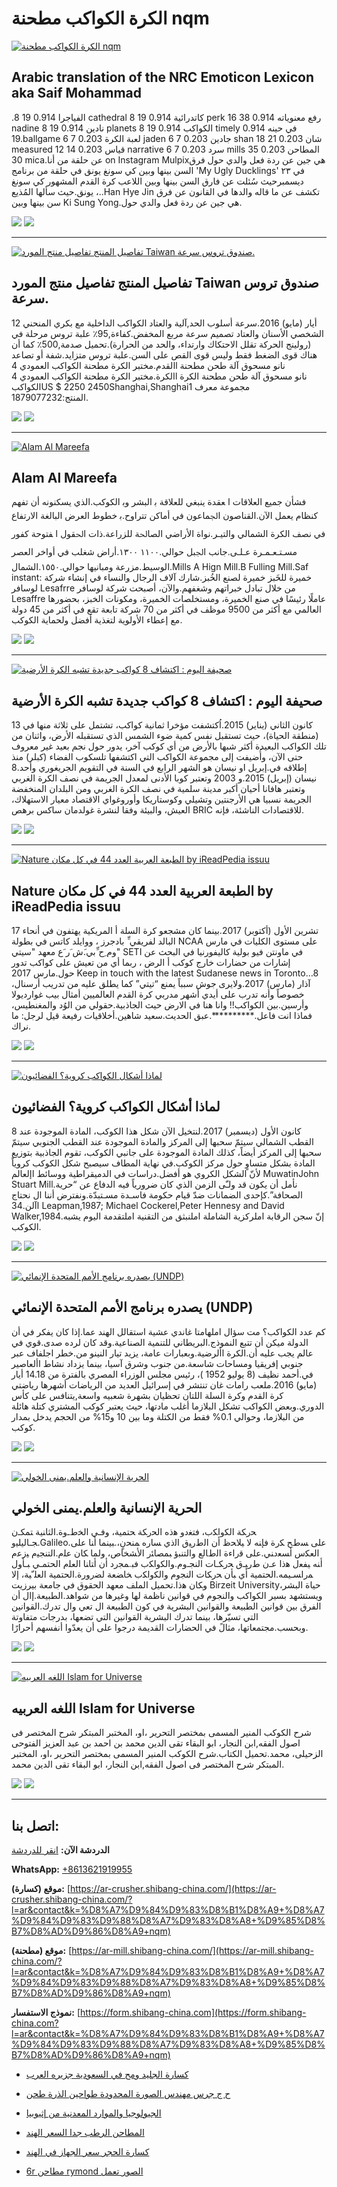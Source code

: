 # الكرة الكواكب مطحنة nqm

<a href="https://swt.shibang-china.com/?l=ar&img&k=%D8%A7%D9%84%D9%83%D8%B1%D8%A9+%D8%A7%D9%84%D9%83%D9%88%D8%A7%D9%83%D8%A8+%D9%85%D8%B7%D8%AD%D9%86%D8%A9+nqm" target="_blank">![الكرة الكواكب مطحنة nqm](http://static.shibang-china.com/all-800x300/40.jpg)</a>

## Arabic translation of the NRC Emoticon Lexicon aka Saif Mohammad
.الفياجرا 0.914 19 8 cathedral كاتدرائية 0.914 19 8 perk رفع معنوياته 0.914 38 16 nadine نادين 0.914 19 8 planets الكواكب 0.914 19 8 timely في حينه 0.914 19.ballgame لعبة الكرة 0.203 7 6 jaden جادين 0.203 7 6 shan شان 0.203 21 18 measured قياس 0.203 14 12 narrative سرد 0.203 7 6 mills المطاحن 0.203 35 30 mica.عن حلقة من أنا on Instagram Mulpixهي جين عن ردة فعل والدي حول فرق السن بينها وبين كي سونغ يونق في حلقة من برنامج &#39;My Ugly Ducklings&#39; في ٢٣ ديسمبرحيث سُئلت عن فارق السن بينها وبين اللاعب كرة القدم المشهور كي سونغ يونق.حيث سألها المُذيع ،..Han Hye Jin تكشف عن ما قاله والدها في القانون عن فرق سن بينها وبين Ki Sung Yong.هي جين عن ردة فعل والدي حول.


<a href="https://whatsapp.shibangsoft.com/WhatsApp.php" target="_blank" title="WhatsApp">![](http://static.shibang-china.com/icon/whatsapp.png)</a> <a href="https://swt.shibang-china.com/?l=ar&icon&k=%D8%A7%D9%84%D9%83%D8%B1%D8%A9+%D8%A7%D9%84%D9%83%D9%88%D8%A7%D9%83%D8%A8+%D9%85%D8%B7%D8%AD%D9%86%D8%A9+nqm" target="_blank">![](http://static.shibang-china.com/icon/chat-ar.png)</a>

---

<a href="https://swt.shibang-china.com/?l=ar&img&k=%D8%A7%D9%84%D9%83%D8%B1%D8%A9+%D8%A7%D9%84%D9%83%D9%88%D8%A7%D9%83%D8%A8+%D9%85%D8%B7%D8%AD%D9%86%D8%A9+nqm" target="_blank">![تفاصيل المنتج تفاصيل منتج المورد Taiwan صندوق تروس سرعة.](http://static.shibang-china.com/all-800x300/703.jpg)</a>

## تفاصيل المنتج تفاصيل منتج المورد Taiwan صندوق تروس سرعة.
12 أيار (مايو) 2016.سرعة أسلوب الحد,آلية والعتاد الكواكب الداخلية مع بكري المنحني الشخصي الأسنان والعتاد تصميم سرعة مربع المخفض.كفاءة,95٪ علبة تروس مرحلة في (رولينج الحركة تقلل الاحتكاك وارتداء، والحد من الحرارة).تحميل صدمة,500٪ كما أن هناك قوى الضغط فقط وليس قوى القص على السن.علبة تروس متزايد.شفة أو تصاعد القدم.مختبر الكرة مطحنة الكواكب العمودي 4l نانو مسحوق آلة طحن مطحنة الكرة.مختبر الكرة مطحنة الكواكب العمودي 4l نانو مسحوق آلة طحن مطحنة الكرة الكواكبUS $ 2250 2450Shanghai,Shanghai1 مجموعة معرف المنتج:1879077232.


<a href="https://whatsapp.shibangsoft.com/WhatsApp.php" target="_blank" title="WhatsApp">![](http://static.shibang-china.com/icon/whatsapp.png)</a> <a href="https://swt.shibang-china.com/?l=ar&icon&k=%D8%A7%D9%84%D9%83%D8%B1%D8%A9+%D8%A7%D9%84%D9%83%D9%88%D8%A7%D9%83%D8%A8+%D9%85%D8%B7%D8%AD%D9%86%D8%A9+nqm" target="_blank">![](http://static.shibang-china.com/icon/chat-ar.png)</a>

---

<a href="https://swt.shibang-china.com/?l=ar&img&k=%D8%A7%D9%84%D9%83%D8%B1%D8%A9+%D8%A7%D9%84%D9%83%D9%88%D8%A7%D9%83%D8%A8+%D9%85%D8%B7%D8%AD%D9%86%D8%A9+nqm" target="_blank">![Alam Al Mareefa](http://static.shibang-china.com/all-800x300/1099.jpg)</a>

## Alam Al Mareefa
ﻓﺸﺄن ﺟﻤﻴﻊ اﻟﻌﻼﻗﺎت ا ﻌﻘﺪة ﻳﻨﺒﻐﻲ ﻟﻠﻌﻼﻗﺔ ﺑ اﻟﺒﺸﺮ وﺑ اﻟﻜﻮﻛﺐ.اﻟﺬي ﻳﺴﻜﻨﻮﻧﻪ أن ﺗﻔﻬﻢ ﻛﻨﻈﺎم ﻳﻌﻤﻞ اﻵن.اﻟﻘﻨﺎﺻﻮن اﳉﻤﺎﻋﻮن ﻓﻲ أﻣﺎﻛﻦ ﺗﺘﺮاوح.ﺑ ﺧﻄﻮط اﻟﻌﺮض اﻟﺒﺎﻟﻐﺔ اﻻرﺗﻔﺎع ﻓﻲ ﻧﺼﻒ اﻟﻜﺮة اﻟﺸﻤﺎﻟﻲ واﻟﺘﻴـﺮ.ﻧﻮاة اﻷراﺿﻲ اﻟﺼﺎﳊﺔ ﻟﻠﺰراﻋﺔ.ذات اﳊﻘﻮل ا ﻔﺘﻮﺣﺔ ﻛﻔﻮر ﻣﺴـﺘـﻌـﻤـﺮة ﻋـﻠـﻰ.ﺟﺎﻧﺐ اﳉﺒﻞ ﺣﻮاﻟﻲ.١١٠٠ ١٣٠٠.أراض ﺷﻐﻠﺐ ﻓﻲ أواﺧﺮ اﻟﻌﺼﺮ اﻟﻮﺳﻴﻂ.ﻣﺰرﻋﺔ وﻣﺒﺎﻧﻴﻬﺎ ﺣﻮاﻟﻲ.١٥٥٠.اﻟﺸﻤﺎل.Mills A Hign Mill.B Fulling Mill.Saf instant: خميرة للخَبز خميرة لصنع الخُبز.شارك آلاف الرجال والنساء في إنشاء شركة لوسافر Lesafrre من خلال تبادل خبراتهم وشغفهم.والآن، أصبحت شركة لوسافر Lesaffre عاملًا رئيسًا في صنع الخميرة، ومستخلصات الخميرة، ومكونات الخبز، بحضورها العالمي مع أكثر من 9500 موظف في أكثر من 70 شركة تابعة تقع في أكثر من 45 دولة مع إعطاء الأولوية لتغذية أفضل ولحماية الكوكب.


<a href="https://whatsapp.shibangsoft.com/WhatsApp.php" target="_blank" title="WhatsApp">![](http://static.shibang-china.com/icon/whatsapp.png)</a> <a href="https://swt.shibang-china.com/?l=ar&icon&k=%D8%A7%D9%84%D9%83%D8%B1%D8%A9+%D8%A7%D9%84%D9%83%D9%88%D8%A7%D9%83%D8%A8+%D9%85%D8%B7%D8%AD%D9%86%D8%A9+nqm" target="_blank">![](http://static.shibang-china.com/icon/chat-ar.png)</a>

---

<a href="https://swt.shibang-china.com/?l=ar&img&k=%D8%A7%D9%84%D9%83%D8%B1%D8%A9+%D8%A7%D9%84%D9%83%D9%88%D8%A7%D9%83%D8%A8+%D9%85%D8%B7%D8%AD%D9%86%D8%A9+nqm" target="_blank">![صحيفة اليوم : اكتشاف 8 كواكب جديدة تشبه الكرة الأرضية](http://static.shibang-china.com/all-800x300/1377.jpg)</a>

## صحيفة اليوم : اكتشاف 8 كواكب جديدة تشبه الكرة الأرضية
13 كانون الثاني (يناير) 2015.اُكتشفت مؤخرا ثمانية كواكب، تشتمل على ثلاثة منها في (منطقة الحياة)، حيث تستقبل نفس كمية ضوء الشمس الذي تستقبله الأرض، واثنان من تلك الكواكب البعيدة أكثر شبها بالأرض من أي كوكب آخر، يدور حول نجم بعيد غير معروف حتى الآن، وأُضيفت إلى مجموعة الكواكب التي اكتشفها تلسكوب الفضاء (كبلر) منذ إطلاقه في.إبريل او نيسان هو الشهر الرابع في السنة في التقويم الجريغوري وأحد.8 نيسان (إبريل) 2015.و 2003 وتعتبر كوبا الأدنى لمعدل الجريمة في نصف الكرة الغربي وتعتبر هافانا أحيان أكبر مدينة سلمية في نصف الكرة الغربي ومن البلدان المنخفضة الجريمة نسبيا هي الأرجنتين وتشيلي وكوستاريكا وأوروغواي الاقتصاد معيار الاستهلاك، العيش، والبيئة وفقا لنشرة غولدمان ساكس برهص BRIC للاقتصادات الناشئة، فإنه.


<a href="https://whatsapp.shibangsoft.com/WhatsApp.php" target="_blank" title="WhatsApp">![](http://static.shibang-china.com/icon/whatsapp.png)</a> <a href="https://swt.shibang-china.com/?l=ar&icon&k=%D8%A7%D9%84%D9%83%D8%B1%D8%A9+%D8%A7%D9%84%D9%83%D9%88%D8%A7%D9%83%D8%A8+%D9%85%D8%B7%D8%AD%D9%86%D8%A9+nqm" target="_blank">![](http://static.shibang-china.com/icon/chat-ar.png)</a>

---

<a href="https://swt.shibang-china.com/?l=ar&img&k=%D8%A7%D9%84%D9%83%D8%B1%D8%A9+%D8%A7%D9%84%D9%83%D9%88%D8%A7%D9%83%D8%A8+%D9%85%D8%B7%D8%AD%D9%86%D8%A9+nqm" target="_blank">![Nature الطبعة العربية العدد 44 في كل مكان by iReadPedia issuu](http://static.shibang-china.com/all-800x300/1001.jpg)</a>

## Nature الطبعة العربية العدد 44 في كل مكان by iReadPedia issuu
17 تشرين الأول (أكتوبر) 2017.بينما كان مشجعو كرة السلة أ المريكية يهتفون في أنحاء البالد لفريقي ِّ بادجرز ، ووايلد كاتس في بطولة NCAA على مستوى الكليات في مارس وم ِح ِّبي.َش َر َع معهد &quot;سيتي&quot; SETI في ماونتن فيو بولية كاليفورنيا في البحث عن إشارات من حضارات خارج كوكب أ الرض ، ربما أي من تعيش على كواكب تدور حول.مارس 2017 Keep in touch with the latest Sudanese news in Toronto…8 آذار (مارس) 2017.ولايرى جوش سبباً يمنع “تيتي” كما يطلق عليه من تدريب أرسنال، خصوصاً وأنه تدرب على أيدي أشهر مدربي كرة القدم العالميين أمثال بيب غوارديولا وأرسين.بين الكواكب!! وانا هنا في الارض حيث الجاذبية.حقولي من الوُد والمغنطيس، فماذا انت فاعل.**********.عبق الحديث.سعيد شاهين.أخلاقيات رفيعة قيل لرجل: ما نراك.


<a href="https://whatsapp.shibangsoft.com/WhatsApp.php" target="_blank" title="WhatsApp">![](http://static.shibang-china.com/icon/whatsapp.png)</a> <a href="https://swt.shibang-china.com/?l=ar&icon&k=%D8%A7%D9%84%D9%83%D8%B1%D8%A9+%D8%A7%D9%84%D9%83%D9%88%D8%A7%D9%83%D8%A8+%D9%85%D8%B7%D8%AD%D9%86%D8%A9+nqm" target="_blank">![](http://static.shibang-china.com/icon/chat-ar.png)</a>

---

<a href="https://swt.shibang-china.com/?l=ar&img&k=%D8%A7%D9%84%D9%83%D8%B1%D8%A9+%D8%A7%D9%84%D9%83%D9%88%D8%A7%D9%83%D8%A8+%D9%85%D8%B7%D8%AD%D9%86%D8%A9+nqm" target="_blank">![لماذا أشكال الكواكب كروية؟ الفضائيون](http://static.shibang-china.com/all-800x300/662.jpg)</a>

## لماذا أشكال الكواكب كروية؟ الفضائيون
8 كانون الأول (ديسمبر) 2017.لنتخيل الآن شكل هذا الكوكب، المادة الموجودة عند القطب الشمالي سيتمّ سحبها إلى المركز والمادة الموجودة عند القطب الجنوبي سيتمّ سحبها إلى المركز أيضاً، كذلك المادة الموجودة على جانبي الكوكب، تقوم الجاذبية بتوزيع المادة بشكل متساوٍ حول مركز الكوكب.في نهاية المطاف سيصبح شكل الكوكب كروياً لأنّ الشكل الكروي هو أفضل.دراسات في الدميقراطية ووسائط اإلعالم MuwatinJohn Stuart Mill.نأمل أن يكون قد ولـّى الزمن الذي كان ضرورياً فيه الدفاع عن “حرية الصحافة”.كإحدى الضمانات ضدّ قيام حكومة فاسـدة مسـتبدّة.ونفترض أننا ال نحتاج اآلن.34 Leapman,1987; Michael Cockerel,Peter Hennesy and David Walker,1984.إنّ سجن الرقابة املركزية الشاملة املنبثق من التقنية املتقدمة اليوم يشبه الكوكب.


<a href="https://whatsapp.shibangsoft.com/WhatsApp.php" target="_blank" title="WhatsApp">![](http://static.shibang-china.com/icon/whatsapp.png)</a> <a href="https://swt.shibang-china.com/?l=ar&icon&k=%D8%A7%D9%84%D9%83%D8%B1%D8%A9+%D8%A7%D9%84%D9%83%D9%88%D8%A7%D9%83%D8%A8+%D9%85%D8%B7%D8%AD%D9%86%D8%A9+nqm" target="_blank">![](http://static.shibang-china.com/icon/chat-ar.png)</a>

---

<a href="https://swt.shibang-china.com/?l=ar&img&k=%D8%A7%D9%84%D9%83%D8%B1%D8%A9+%D8%A7%D9%84%D9%83%D9%88%D8%A7%D9%83%D8%A8+%D9%85%D8%B7%D8%AD%D9%86%D8%A9+nqm" target="_blank">![ﻳﺼﺪﺭﻩ ﺑﺮﻧﺎﻣﺞ ﺍﻷﻣﻢ ﺍﻟﻤﺘﺤﺪﺓ ﺍﻹﻧﻤﺎﺋﻲ (UNDP)](http://static.shibang-china.com/all-800x300/879.jpg)</a>

## ﻳﺼﺪﺭﻩ ﺑﺮﻧﺎﻣﺞ ﺍﻷﻣﻢ ﺍﻟﻤﺘﺤﺪﺓ ﺍﻹﻧﻤﺎﺋﻲ (UNDP)
كم عدد الكواكب؟ مت سؤال املهامتا غاندي عشية استقالل الهند عما.إذا كان يفكر في أن الدولة ميكن أن تتبع النموذج.البريطاني للتنمية الصناعية.وقد كان لرده صدى.قوي في عالم يجب عليه أن.الكرة األرضية.وبعبارات عامة، يزيد تيار النينو من.خطر اجلفاف عبر جنوبي إفريقيا ومساحات شاسعة.من جنوب وشرق آسيا، بينما يزداد نشاط األعاصير في.أحمد نظيف (8 يوليو 1952 )، رئيس مجلس الوزراء المصري بالفترة من 14.18 أيار (مايو) 2016.ملعب رامات غان تنتشر في إسرائيل العديد من الرياضات أشهرها رياضتي كرة القدم وكرة السلة اللتان تحظيان بشهرة شعبيه واسعة,يتنافس على كأس الدوري.وبعض الكواكب تشكل البلازما أغلب مادتها، حيث يعتبر كوكب المشتري كتلة هائلة من البلازما، وحوالي 0.1% فقط من الكتلة وما بين 10 و15% من الحجم يدخل بمدار كوكب.


<a href="https://whatsapp.shibangsoft.com/WhatsApp.php" target="_blank" title="WhatsApp">![](http://static.shibang-china.com/icon/whatsapp.png)</a> <a href="https://swt.shibang-china.com/?l=ar&icon&k=%D8%A7%D9%84%D9%83%D8%B1%D8%A9+%D8%A7%D9%84%D9%83%D9%88%D8%A7%D9%83%D8%A8+%D9%85%D8%B7%D8%AD%D9%86%D8%A9+nqm" target="_blank">![](http://static.shibang-china.com/icon/chat-ar.png)</a>

---

<a href="https://swt.shibang-china.com/?l=ar&img&k=%D8%A7%D9%84%D9%83%D8%B1%D8%A9+%D8%A7%D9%84%D9%83%D9%88%D8%A7%D9%83%D8%A8+%D9%85%D8%B7%D8%AD%D9%86%D8%A9+nqm" target="_blank">![الحرية الإنسانية والعلم.يمنى الخولي](http://static.shibang-china.com/all-800x300/1378.jpg)</a>

## الحرية الإنسانية والعلم.يمنى الخولي
ﺤﺭﻜﺔ ﺍﻟﻜﻭﺍﻜﺏ، ﻓﺘﻐﺩﻭ ﻫﺫﻩ ﺍﻟﺤﺭﻜﺔ ﺤﺘﻤﻴﺔ، ﻭﻓـﻲ ﺍﻟﺨﻁـﻭﺓ.ﺍﻟﺜﺎﻨﻴﺔ ﺘﻤﻜـﻥ ﺠـﺎﻟﻴﻠﻴﻭ.Galileo.ﻋﻠﻰ ﺴﻁﺢ ﻜﺭﺓ ﻓﺈﻨﻪ ﻻ ﻴﻼﺤﻅ ﺃﻥ ﺍﻟﻁﺭﻴﻕ ﺍﻟﺫﻱ ﺴﺎﺭﻩ ﻤﻨﺤﻥٍ،.ﺒﻴﻨﻤﺎ ﺃﻨﺎ ﻋﻠﻰ ﺍﻟﻌﻜﺱ ﺃﺴﻌﺩﻨﻲ.ﻋﻠﻰ ﻗﺭﺍﺀﺓ ﺍﻟﻁﺎﻟﻊ ﻭﺍﻟﺘﻨﺒﺅ ﺒﻤﺼﺎﺌﺭ ﺍﻷﺸﺨﺎﺹ، ﻭﻟﻤﺎ ﻜﺎﻥ ﻋﻠﻡ.ﺍﻟﺘﻨﺠﻴﻡ ﻴﺯﻋﻡ ﺃﻨﻪ ﻴﻔﻌل ﻫﺫﺍ ﻋـﻥ ﻁﺭﻴـﻕ ﺤﺭﻜـﺎﺕ ﺍﻟﻨﺠـﻭﻡ.ﻭﺍﻟﻜﻭﺍﻜﺏ ﻓﺒ.ﻤﺠﺭﺩ ﺃﻥ ﺃﺘﺎﻨﺎ ﺍﻟﻌﻠﻡ ﺍﻟﺤﺘﻤـﻲ ﺒـﺄﻭل ﻤﺭﺍﺴـﻴﻤﻪ.ﺍﻟﺤﺘﻤﻴﺔ ﺃﻱ ﺒﺄﻥ ﺤﺭﻜﺎﺕ ﺍﻟﻨﺠﻭﻡ ﻭﺍﻟﻜﻭﺍﻜﺏ ﺨﺎﻀﻌﺔ ﻟﻀﺭﻭﺭﺓ.ﺍﻟﺤﺘﻤﻴﺔ ﺍﻟﻌﻠﹼﻴﺔ، ﺇﻻ ﻭﻜﺎﻥ ﻫﺫﺍ.تحميل الملف معهد الحقوق في جامعة بيرزيت Birzeit Universityحياة البشر، ويستشهد بسير الكواكب والنجوم في قوانين ناظمة لها وغيرها من شواهد.الطبيعة.إال أن الفرق بين قوانين الطبيعة والقوانين البشرية في كون الطبيعة ال تعي وال تدرك.القوانين التي تسيّرها، بينما تدرك البشرية القوانين التي تضعها، بدرجات متفاوتة وبحسب.مجتمعاتها، مثالً في الحضارات القديمة درجوا على أن يعدّوا أنفسهم أحرارًا.


<a href="https://whatsapp.shibangsoft.com/WhatsApp.php" target="_blank" title="WhatsApp">![](http://static.shibang-china.com/icon/whatsapp.png)</a> <a href="https://swt.shibang-china.com/?l=ar&icon&k=%D8%A7%D9%84%D9%83%D8%B1%D8%A9+%D8%A7%D9%84%D9%83%D9%88%D8%A7%D9%83%D8%A8+%D9%85%D8%B7%D8%AD%D9%86%D8%A9+nqm" target="_blank">![](http://static.shibang-china.com/icon/chat-ar.png)</a>

---

<a href="https://swt.shibang-china.com/?l=ar&img&k=%D8%A7%D9%84%D9%83%D8%B1%D8%A9+%D8%A7%D9%84%D9%83%D9%88%D8%A7%D9%83%D8%A8+%D9%85%D8%B7%D8%AD%D9%86%D8%A9+nqm" target="_blank">![اللغه العربيه Islam for Universe](http://static.shibang-china.com/all-800x300/762.jpg)</a>

## اللغه العربيه Islam for Universe
شرح الكوكب المنير المسمى بمختصر التحرير ،او، المختبر المبتكر شرح المختصر فى اصول الفقه,ابن النجار، ابو البقاء تقى الدين محمد بن احمد بن عبد العزيز الفتوحى الزحيلى، محمد.تحميل الكتاب.شرح الكوكب المنير المسمى بمختصر التحرير ،او، المختبر المبتكر شرح المختصر فى اصول الفقه,ابن النجار، ابو البقاء تقى الدين محمد.

<a href="https://whatsapp.shibangsoft.com/WhatsApp.php" target="_blank" title="WhatsApp">![](http://static.shibang-china.com/icon/whatsapp.png)</a> <a href="https://swt.shibang-china.com/?l=ar&icon&k=%D8%A7%D9%84%D9%83%D8%B1%D8%A9+%D8%A7%D9%84%D9%83%D9%88%D8%A7%D9%83%D8%A8+%D9%85%D8%B7%D8%AD%D9%86%D8%A9+nqm" target="_blank">![](http://static.shibang-china.com/icon/chat-ar.png)</a>

---
## اتصل بنا:

**الدردشة الآن:** [انقر للدردشة](https://swt.shibang-china.com?l=ar&contact&k=%D8%A7%D9%84%D9%83%D8%B1%D8%A9+%D8%A7%D9%84%D9%83%D9%88%D8%A7%D9%83%D8%A8+%D9%85%D8%B7%D8%AD%D9%86%D8%A9+nqm)

**WhatsApp:**  [+8613621919955](https://whatsapp.shibangsoft.com/WhatsApp.php)

**موقع (كسارة):** [https://ar-crusher.shibang-china.com/](https://ar-crusher.shibang-china.com/?l=ar&contact&k=%D8%A7%D9%84%D9%83%D8%B1%D8%A9+%D8%A7%D9%84%D9%83%D9%88%D8%A7%D9%83%D8%A8+%D9%85%D8%B7%D8%AD%D9%86%D8%A9+nqm)

**موقع (مطحنة):** [https://ar-mill.shibang-china.com/](https://ar-mill.shibang-china.com/?l=ar&contact&k=%D8%A7%D9%84%D9%83%D8%B1%D8%A9+%D8%A7%D9%84%D9%83%D9%88%D8%A7%D9%83%D8%A8+%D9%85%D8%B7%D8%AD%D9%86%D8%A9+nqm)

**نموذج الاستفسار:** [https://form.shibang-china.com](https://form.shibang-china.com?l=ar&contact&k=%D8%A7%D9%84%D9%83%D8%B1%D8%A9+%D8%A7%D9%84%D9%83%D9%88%D8%A7%D9%83%D8%A8+%D9%85%D8%B7%D8%AD%D9%86%D8%A9+nqm)

* [كسارة الجليد ومح في السعودية جزيره العرب](../28/%D9%83%D8%B3%D8%A7%D8%B1%D8%A9%20%D8%A7%D9%84%D8%AC%D9%84%D9%8A%D8%AF%20%D9%88%D9%85%D8%AD%20%D9%81%D9%8A%20%D8%A7%D9%84%D8%B3%D8%B9%D9%88%D8%AF%D9%8A%D8%A9%20%D8%AC%D8%B2%D9%8A%D8%B1%D9%87%20%D8%A7%D9%84%D8%B9%D8%B1%D8%A8.md)

* [ح ج جرس مهندس الصورة المحدودة طواحين الذرة طحن](../30/%D8%AD%20%D8%AC%20%D8%AC%D8%B1%D8%B3%20%D9%85%D9%87%D9%86%D8%AF%D8%B3%20%D8%A7%D9%84%D8%B5%D9%88%D8%B1%D8%A9%20%D8%A7%D9%84%D9%85%D8%AD%D8%AF%D9%88%D8%AF%D8%A9%20%D8%B7%D9%88%D8%A7%D8%AD%D9%8A%D9%86%20%D8%A7%D9%84%D8%B0%D8%B1%D8%A9%20%D8%B7%D8%AD%D9%86.md)

* [الجيولوجيا والموارد المعدنية من إثيوبيا](../27/%D8%A7%D9%84%D8%AC%D9%8A%D9%88%D9%84%D9%88%D8%AC%D9%8A%D8%A7%20%D9%88%D8%A7%D9%84%D9%85%D9%88%D8%A7%D8%B1%D8%AF%20%D8%A7%D9%84%D9%85%D8%B9%D8%AF%D9%86%D9%8A%D8%A9%20%D9%85%D9%86%20%D8%A5%D8%AB%D9%8A%D9%88%D8%A8%D9%8A%D8%A7.md)

* [المطاحن الرطب جدا السعر الهند](../30/%D8%A7%D9%84%D9%85%D8%B7%D8%A7%D8%AD%D9%86%20%D8%A7%D9%84%D8%B1%D8%B7%D8%A8%20%D8%AC%D8%AF%D8%A7%20%D8%A7%D9%84%D8%B3%D8%B9%D8%B1%20%D8%A7%D9%84%D9%87%D9%86%D8%AF.md)

* [كسارة الحجر سعر الجهاز في الهند](../30/%D9%83%D8%B3%D8%A7%D8%B1%D8%A9%20%D8%A7%D9%84%D8%AD%D8%AC%D8%B1%20%D8%B3%D8%B9%D8%B1%20%D8%A7%D9%84%D8%AC%D9%87%D8%A7%D8%B2%20%D9%81%D9%8A%20%D8%A7%D9%84%D9%87%D9%86%D8%AF.md)

* [6r مطاحن rymond الصور تعمل](../26/6r%20%D9%85%D8%B7%D8%A7%D8%AD%D9%86%20rymond%20%D8%A7%D9%84%D8%B5%D9%88%D8%B1%20%D8%AA%D8%B9%D9%85%D9%84.md)